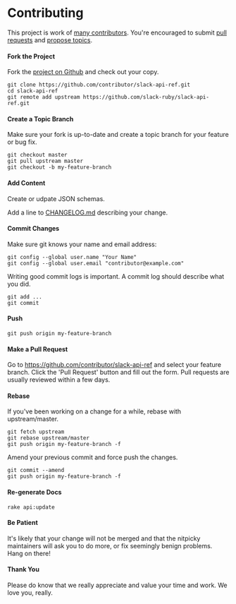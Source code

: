 Contributing
============

This project is work of [many contributors](https://github.com/slack-ruby/slack-api-ref/graphs/contributors).
You're encouraged to submit [pull requests](https://github.com/slack-ruby/slack-api-ref/pulls) and [propose topics](https://github.com/slack-ruby/slack-api-ref/issues).

#### Fork the Project

Fork the [project on Github](https://github.com/slack-ruby/slack-api-ref) and check out your copy.

```
git clone https://github.com/contributor/slack-api-ref.git
cd slack-api-ref
git remote add upstream https://github.com/slack-ruby/slack-api-ref.git
```

#### Create a Topic Branch

Make sure your fork is up-to-date and create a topic branch for your feature or bug fix.

```
git checkout master
git pull upstream master
git checkout -b my-feature-branch
```

#### Add Content

Create or udpate JSON schemas.

Add a line to [CHANGELOG.md](CHANGELOG.md) describing your change.

#### Commit Changes

Make sure git knows your name and email address:

```
git config --global user.name "Your Name"
git config --global user.email "contributor@example.com"
```

Writing good commit logs is important. A commit log should describe what you did.

```
git add ...
git commit
```

#### Push

```
git push origin my-feature-branch
```

#### Make a Pull Request

Go to https://github.com/contributor/slack-api-ref and select your feature branch. Click the 'Pull Request' button and fill out the form. Pull requests are usually reviewed within a few days.

#### Rebase

If you've been working on a change for a while, rebase with upstream/master.

```
git fetch upstream
git rebase upstream/master
git push origin my-feature-branch -f
```

Amend your previous commit and force push the changes.

```
git commit --amend
git push origin my-feature-branch -f
```

#### Re-generate Docs

```
rake api:update
```

#### Be Patient

It's likely that your change will not be merged and that the nitpicky maintainers will ask you to do more, or fix seemingly benign problems. Hang on there!

#### Thank You

Please do know that we really appreciate and value your time and work. We love you, really.
